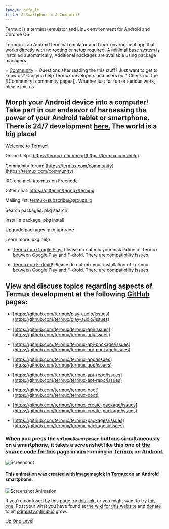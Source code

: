 ```yaml
---
layout: default
title: A Smartphone = A Computer!
---
```


Termux is a terminal emulator and Linux environment for Android and Chrome OS.

Termux is an Android terminal emulator and Linux environment app that works directly with no rooting or setup required. A minimal base system is installed automatically; Additional packages are available using package managers.

= [Community](Community) =
Questions after reading the this stuff? Just want to get to know us? Can you help Termux developers and users out? Check out the [[Community| community pages]]. Whether just for fun or serious work, please join us.

## Morph your Android device into a computer! Take part in our endeavor of harnessing the power of your Android tablet or smartphone. There is 24/7 development [here.](https://github.com/termux/termux-packages/graphs/commit-activity) The world is a big place!

Welcome to [Termux!](https://termux.com/)

Online help:     [https://termux.com/help](https://termux.com/help)

Community forum: [https://termux.com/community](https://termux.com/community)

IRC channel:     #termux on Freenode

Gitter chat:     https://gitter.im/termux/termux

Mailing list:    termux+subscribe@groups.io

Search packages:   pkg search <query>

Install a package: pkg install <package>

Upgrade packages:  pkg upgrade

Learn more:        pkg help


- [Termux on Google Play!](https://play.google.com/store/apps/details?id=com.termux) Please do not mix your installation of Termux between Google Play and F-droid. There are [compatibility issues.](https://github.com/termux/termux-api/issues/53)

- [Termux on F-droid!](https://f-droid.org/packages/com.termux/) Please do not mix your installation of Termux between Google Play and F-droid. There are [compatibility issues.](https://github.com/termux/termux-api/issues/53)


## View and discuss topics regarding aspects of Termux development at the following [GitHub](https://github.com) pages:

- [https://github.com/termux/play-audio/issues](https://github.com/termux/play-audio/issues)

- [https://github.com/termux/termux-api/issues](https://github.com/termux/termux-api/issues)

- [https://github.com/termux/termux-api-package/issues](https://github.com/termux/termux-api-package/issues)

- [https://github.com/termux/termux-app/issues](https://github.com/termux/termux-app/issues)

- [https://github.com/termux/termux-apt-repo/issues](https://github.com/termux/termux-apt-repo/issues)

- [https://github.com/termux/termux-boot](https://github.com/termux/termux-boot)

- [https://github.com/termux/termux-create-package/issues](https://github.com/termux/termux-create-package/issues)

- [https://github.com/termux/termux-packages/issues](https://github.com/termux/termux-packages/issues)

### When you press the `volumeDown+power` buttons simultaneously on a smartphone, it takes a screenshot like this one of [the source code for this page](https://raw.githubusercontent.com/sdrausty/sdrausty.github.io/master/pages/asac.md) in [vim](http://www.vim.org/git.php) running in [Termux](./asac.md) on [Android.](https://source.android.com/)

![Screenshot](./../bitpics/asac.png)

#### This animation was created with [imagemagick](https://www.imagemagick.org/) in [Termux](./asac.md) on an Android smartphone.

![Screenshot Animation](./../bitpics/ps1.gif)

If you're confused by this page try [this link,](http://tldp.org/) or you might want to try [this one.](https://www.debian.org/doc/) Post your what you have found at [the wiki for this website](https://github.com/sdrausty/sdrausty.github.io/wiki) and [donate](./donate.md) to let [sdrausty.github.io](https://sdrausty.github.io/) grow.

[Up One Level](./../)
